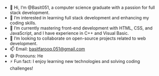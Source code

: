 - 👋 Hi, I’m @Basit051, a computer science graduate with a passion for full stack development.
- 👀 I’m interested in learning full stack development and enhancing my coding skills.
- 🌱 I’m currently mastering front-end development with HTML, CSS, and JavaScript, and I have experience in C++ and Visual Basic.
- 💞️ I’m looking to collaborate on open-source projects related to web development.
- 📫 Email: basitfarooq.051@gmail.com
- 😄 Pronouns: He
- ⚡ Fun fact: I enjoy learning new technologies and solving coding challenges!

<!---
Basit051/Basit051 is a ✨ special ✨ repository because its `README.md` (this file) appears on your GitHub profile.
You can click the Preview link to take a look at your changes.
--->
